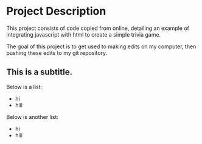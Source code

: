 # Project Description

This project consists of code copied from online, detailing an example of integrating javascript with html to create a simple trivia game.  

The goal of this project is to get used to making edits on my computer, then pushing these edits to my git repository.  

## This is a subtitle.

Below is a list:
- hi
- hiii

Below is another list:
* hi
* hiii
